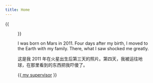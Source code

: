```yaml
---
title: Home
---
```


{{<figure src="../image/self.JPG" title="This is Zhenting, which is me (我就是我，不一样的烟火)" width="450">}}

I was born on Mars in 2011. Four days after my birth, I moved to the Earth with my family. There, what I saw shocked me greatly. 

这是我 2011 年在火星出生后第三天的照片。第四天，我被运往地球，在那里看到的东西把我吓傻了。

{{<a href='https://szu.academia.edu/JiangCHANG/CurriculumVitae'> my supervisor</a > }}